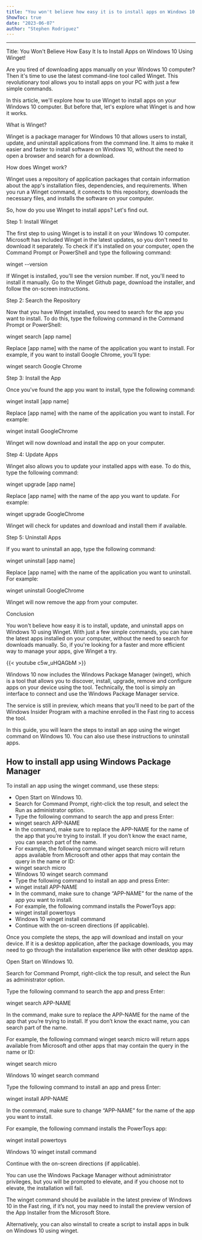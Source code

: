 ```yaml
---
title: "You won't believe how easy it is to install apps on Windows 10 using Winget!"
ShowToc: true 
date: "2023-06-07"
author: "Stephen Rodriguez"
---
```

*****
Title: You Won't Believe How Easy It Is to Install Apps on Windows 10 Using Winget!

Are you tired of downloading apps manually on your Windows 10 computer? Then it's time to use the latest command-line tool called Winget. This revolutionary tool allows you to install apps on your PC with just a few simple commands.

In this article, we'll explore how to use Winget to install apps on your Windows 10 computer. But before that, let's explore what Winget is and how it works.

What is Winget?

Winget is a package manager for Windows 10 that allows users to install, update, and uninstall applications from the command line. It aims to make it easier and faster to install software on Windows 10, without the need to open a browser and search for a download.

How does Winget work?

Winget uses a repository of application packages that contain information about the app's installation files, dependencies, and requirements. When you run a Winget command, it connects to this repository, downloads the necessary files, and installs the software on your computer.

So, how do you use Winget to install apps? Let's find out.

Step 1: Install Winget

The first step to using Winget is to install it on your Windows 10 computer. Microsoft has included Winget in the latest updates, so you don't need to download it separately. To check if it's installed on your computer, open the Command Prompt or PowerShell and type the following command:

winget --version

If Winget is installed, you'll see the version number. If not, you'll need to install it manually. Go to the Winget Github page, download the installer, and follow the on-screen instructions.

Step 2: Search the Repository

Now that you have Winget installed, you need to search for the app you want to install. To do this, type the following command in the Command Prompt or PowerShell:

winget search [app name]

Replace [app name] with the name of the application you want to install. For example, if you want to install Google Chrome, you'll type:

winget search Google Chrome

Step 3: Install the App

Once you've found the app you want to install, type the following command:

winget install [app name]

Replace [app name] with the name of the application you want to install. For example:

winget install GoogleChrome

Winget will now download and install the app on your computer.

Step 4: Update Apps

Winget also allows you to update your installed apps with ease. To do this, type the following command:

winget upgrade [app name]

Replace [app name] with the name of the app you want to update. For example:

winget upgrade GoogleChrome

Winget will check for updates and download and install them if available.

Step 5: Uninstall Apps

If you want to uninstall an app, type the following command:

winget uninstall [app name]

Replace [app name] with the name of the application you want to uninstall. For example:

winget uninstall GoogleChrome

Winget will now remove the app from your computer.

Conclusion

You won't believe how easy it is to install, update, and uninstall apps on Windows 10 using Winget. With just a few simple commands, you can have the latest apps installed on your computer, without the need to search for downloads manually. So, if you're looking for a faster and more efficient way to manage your apps, give Winget a try.

{{< youtube c5w_uHQAGbM >}} 



Windows 10 now includes the Windows Package Manager (winget), which is a tool that allows you to discover, install, upgrade, remove and configure apps on your device using the tool. Technically, the tool is simply an interface to connect and use the Windows Package Manager service.
 
The service is still in preview, which means that you’ll need to be part of the Windows Insider Program with a machine enrolled in the Fast ring to access the tool.
 
In this guide, you will learn the steps to install an app using the winget command on Windows 10. You can also use these instructions to uninstall apps.
 
## How to install app using Windows Package Manager
 
To install an app using the winget command, use these steps:
 
- Open Start on Windows 10.
 - Search for Command Prompt, right-click the top result, and select the Run as administrator option.
 - Type the following command to search the app and press Enter:
 - winget search APP-NAME
 - In the command, make sure to replace the APP-NAME for the name of the app that you’re trying to install. If you don’t know the exact name, you can search part of the name.
 - For example, the following command winget search micro will return apps available from Microsoft and other apps that may contain the query in the name or ID:
 - winget search micro
 - Windows 10 winget search command
 - Type the following command to install an app and press Enter:
 - winget install APP-NAME
 - In the command, make sure to change “APP-NAME” for the name of the app you want to install.
 - For example, the following command installs the PowerToys app:
 - winget install powertoys
 - Windows 10 winget install command
 - Continue with the on-screen directions (if applicable).

 
Once you complete the steps, the app will download and install on your device. If it is a desktop application, after the package downloads, you may need to go through the installation experience like with other desktop apps.
 
Open Start on Windows 10.
 
Search for Command Prompt, right-click the top result, and select the Run as administrator option.
 
Type the following command to search the app and press Enter:
 
winget search APP-NAME
 
In the command, make sure to replace the APP-NAME for the name of the app that you’re trying to install. If you don’t know the exact name, you can search part of the name.
 
For example, the following command winget search micro will return apps available from Microsoft and other apps that may contain the query in the name or ID:
 
winget search micro


 
Windows 10 winget search command

 
Type the following command to install an app and press Enter:
 
winget install APP-NAME
 
In the command, make sure to change “APP-NAME” for the name of the app you want to install.
 
For example, the following command installs the PowerToys app:
 
winget install powertoys
 
Windows 10 winget install command

 
Continue with the on-screen directions (if applicable).
 
You can use the Windows Package Manager without administrator privileges, but you will be prompted to elevate, and if you choose not to elevate, the installation will fail.
 
The winget command should be available in the latest preview of Windows 10 in the Fast ring, if it’s not, you may need to install the preview version of the App Installer from the Microsoft Store.
 
Alternatively, you can also winstall to create a script to install apps in bulk on Windows 10 using winget.




